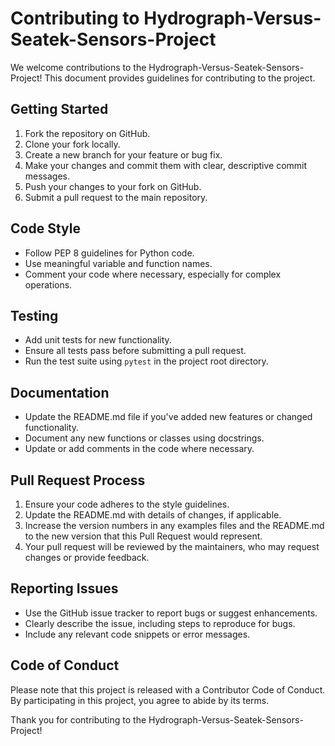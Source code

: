 # Contributing to Hydrograph-Versus-Seatek-Sensors-Project

We welcome contributions to the Hydrograph-Versus-Seatek-Sensors-Project! This document provides guidelines for contributing to the project.

## Getting Started

1. Fork the repository on GitHub.
2. Clone your fork locally.
3. Create a new branch for your feature or bug fix.
4. Make your changes and commit them with clear, descriptive commit messages.
5. Push your changes to your fork on GitHub.
6. Submit a pull request to the main repository.

## Code Style

- Follow PEP 8 guidelines for Python code.
- Use meaningful variable and function names.
- Comment your code where necessary, especially for complex operations.

## Testing

- Add unit tests for new functionality.
- Ensure all tests pass before submitting a pull request.
- Run the test suite using `pytest` in the project root directory.

## Documentation

- Update the README.md file if you've added new features or changed functionality.
- Document any new functions or classes using docstrings.
- Update or add comments in the code where necessary.

## Pull Request Process

1. Ensure your code adheres to the style guidelines.
2. Update the README.md with details of changes, if applicable.
3. Increase the version numbers in any examples files and the README.md to the new version that this Pull Request would represent.
4. Your pull request will be reviewed by the maintainers, who may request changes or provide feedback.

## Reporting Issues

- Use the GitHub issue tracker to report bugs or suggest enhancements.
- Clearly describe the issue, including steps to reproduce for bugs.
- Include any relevant code snippets or error messages.

## Code of Conduct

Please note that this project is released with a Contributor Code of Conduct. By participating in this project, you agree to abide by its terms.

Thank you for contributing to the Hydrograph-Versus-Seatek-Sensors-Project!
